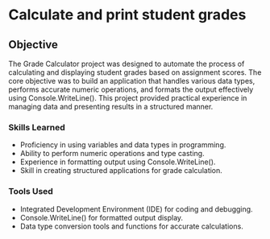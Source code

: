 # Calculate and print student grades

## Objective
The Grade Calculator project was designed to automate the process of calculating and displaying student grades based on assignment scores. The core objective was to build an application that handles various data types, performs accurate numeric operations, and formats the output effectively using Console.WriteLine(). This project provided practical experience in managing data and presenting results in a structured manner.

### Skills Learned
- Proficiency in using variables and data types in programming.
- Ability to perform numeric operations and type casting.
- Experience in formatting output using Console.WriteLine().
- Skill in creating structured applications for grade calculation.

### Tools Used
- Integrated Development Environment (IDE) for coding and debugging.
- Console.WriteLine() for formatted output display.
- Data type conversion tools and functions for accurate calculations.
